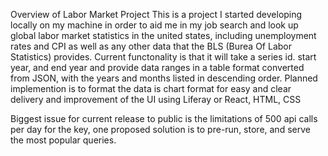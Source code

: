 Overview of Labor Market Project
This is a project I started developing locally on my machine in order to aid me in my job search and look up
global labor market statistics in the united states, including unemployment rates and CPI as well as any other
data that the BLS (Burea Of Labor Statistics) provides. Current functonality is that it will take a series id.
start year, and end year and provide data ranges in a table format converted from JSON, with the years and months listed
in descending order. Planned implemention is to format the data is chart format for easy and clear delivery and
improvement of the UI using Liferay or React, HTML, CSS

Biggest issue for current release to public is the limitations of 500 api calls per day for the key, one 
proposed solution is to pre-run, store, and serve the most popular queries.
